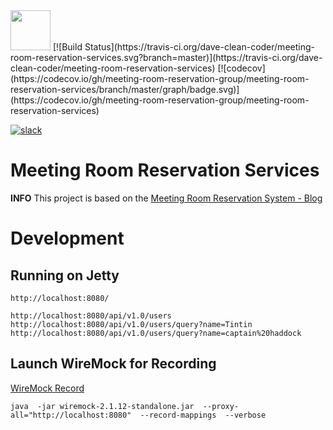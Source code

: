 <img  src="https://raw.githubusercontent.com/meeting-room-reservation-group/meeting-room-reservation-group.github.io/master/images/meeting_room_logo.ico" width="64" />
[![Build Status](https://travis-ci.org/dave-clean-coder/meeting-room-reservation-services.svg?branch=master)](https://travis-ci.org/dave-clean-coder/meeting-room-reservation-services)
[![codecov](https://codecov.io/gh/meeting-room-reservation-group/meeting-room-reservation-services/branch/master/graph/badge.svg)](https://codecov.io/gh/meeting-room-reservation-group/meeting-room-reservation-services)

[![slack](https://raw.githubusercontent.com/meeting-room-reservation-group/meeting-room-reservation-group.github.io/master/images/slack_cmyk-300x86.png)](https://mrrs.slack.com)


# Meeting Room Reservation Services

__INFO__ This project is based on the [Meeting Room Reservation System - Blog](http://meeting-room-reservation-group.github.io/)


# Development

## Running on Jetty

	http://localhost:8080/

	http://localhost:8080/api/v1.0/users
	http://localhost:8080/api/v1.0/users/query?name=Tintin
	http://localhost:8080/api/v1.0/users/query?name=captain%20haddock


## Launch WireMock for Recording

[WireMock Record](http://wiremock.org/docs/record-playback/)

	java  -jar wiremock-2.1.12-standalone.jar  --proxy-all="http://localhost:8080"  --record-mappings  --verbose

